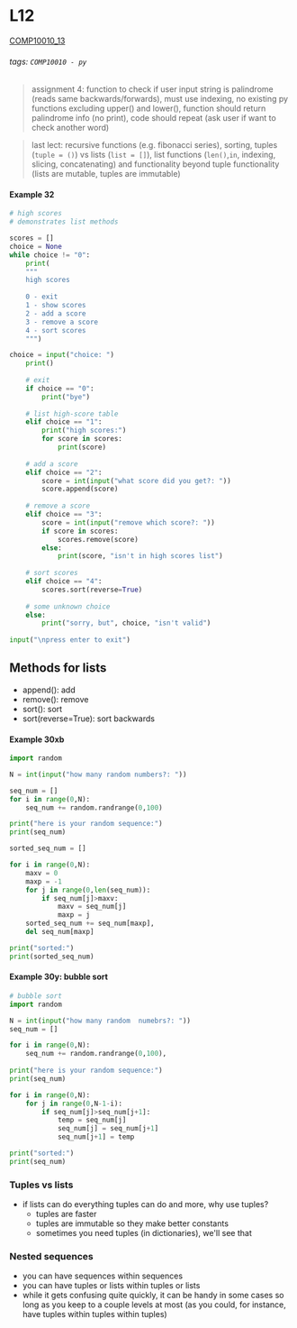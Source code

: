 # L12
[COMP10010_13](https://brightspace.ucd.ie/d2l/le/content/129818/viewContent/1693047/View)
###### tags: `COMP10010 - py`

> assignment 4: function to check if user input string is palindrome (reads same backwards/forwards), must use indexing, no existing py functions excluding upper() and lower(), function should return palindrome info (no print), code should repeat (ask user if want to check another word)

> last lect: recursive functions (e.g. fibonacci series), sorting, tuples (```tuple = ()```) vs lists (```list = []```), list functions (```len()```,```in```, indexing, slicing, concatenating) and functionality beyond tuple functionality (lists are mutable, tuples are immutable)

#### Example 32
``` python
# high scores
# demonstrates list methods

scores = []
choice = None
while choice != "0":
    print(
    """
    high scores
    
    0 - exit
    1 - show scores
    2 - add a score
    3 - remove a score
    4 - sort scores
    """)

choice = input("choice: ")
    print()
    
    # exit
    if choice == "0":
        print("bye")
    
    # list high-score table
    elif choice == "1":
        print("high scores:")
        for score in scores:
            print(score)
    
    # add a score
    elif choice == "2":
        score = int(input("what score did you get?: "))
        score.append(score)
        
    # remove a score
    elif choice == "3":
        score = int(input("remove which score?: "))
        if score in scores:
            scores.remove(score)
        else:
            print(score, "isn't in high scores list")
    
    # sort scores
    elif choice == "4":
        scores.sort(reverse=True)
    
    # some unknown choice
    else:
        print("sorry, but", choice, "isn't valid")
    
input("\npress enter to exit")
```

## Methods for lists
- append(): add
- remove(): remove
- sort(): sort
- sort(reverse=True): sort backwards

#### Example 30xb
``` python
import random

N = int(input("how many random numbers?: "))

seq_num = []
for i in range(0,N):
    seq_num += random.randrange(0,100)

print("here is your random sequence:")
print(seq_num)

sorted_seq_num = []

for i in range(0,N):
    maxv = 0
    maxp = -1
    for j in range(0,len(seq_num)):
        if seq_num[j]>maxv:
            maxv = seq_num[j]
            maxp = j
    sorted_seq_num += seq_num[maxp],
    del seq_num[maxp]

print("sorted:")
print(sorted_seq_num)
```

#### Example 30y: bubble sort
``` python
# bubble sort
import random

N = int(input("how many random  numebrs?: "))
seq_num = []

for i in range(0,N):
    seq_num += random.randrange(0,100),
    
print("here is your random sequence:")
print(seq_num)

for i in range(0,N):
    for j in range(0,N-1-i):
        if seq_num[j]>seq_num[j+1]:
            temp = seq_num[j]
            seq_num[j] = seq_num[j+1]
            seq_num[j+1] = temp

print("sorted:")
print(seq_num)
```

### Tuples vs lists
- if lists can do everything tuples can do and more, why use tuples?
    - tuples are faster
    - tuples are immutable so they make better constants
    - sometimes you need tuples (in dictionaries), we'll see that

### Nested sequences
- you can have sequences within sequences
- you can have tuples or lists within tuples or lists
- while it gets confusing quite quickly, it can be handy in some cases so long as you keep to a couple levels at most (as you could, for instance,  have tuples within tuples within tuples)





